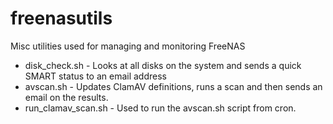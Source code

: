 # freenasutils
Misc utilities used for managing and monitoring FreeNAS

* disk_check.sh - Looks at all disks on the system and sends a quick SMART status to an email address
* avscan.sh - Updates ClamAV definitions, runs a scan and then sends an email on the results.
* run_clamav_scan.sh - Used to run the avscan.sh script from cron.
